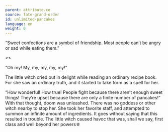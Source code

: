 ```yaml
---
parent: attribute.ce
source: fate-grand-order
id: unlimited-pancakes
language: en
weight: 0
---
```


“Sweet confections are a symbol of friendship.
Most people can’t be angry or sad while eating them.”

<>

“Oh my! My, my, my, my, my!”

The little witch cried out in delight while reading an ordinary recipe book.
For she saw an ordinary truth, and it started to take form as a spell for her.

“How wonderful!
How true!
People fight because there aren’t enough sweet things!
They’re upset because there are only a finite number of pancakes!”
With that thought, doom was unleashed.
There was no goddess or other witch nearby to stop her.
She took her favorite staff, and attempted to summon an infinite amount of ingredients.
It goes without saying that this resulted in trouble.
The little witch caused havoc that was, shall we say, first class and well beyond her powers☆

